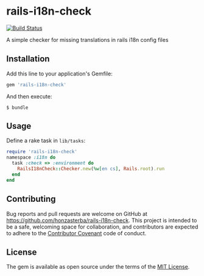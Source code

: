 # rails-i18n-check

[![Build Status](https://travis-ci.com/honzasterba/rails-i18n-check.svg?branch=main)](https://travis-ci.com/honzasterba/rails-i18n-check)

A simple checker for missing translations in rails i18n config files

## Installation

Add this line to your application's Gemfile:

```ruby
gem 'rails-i18n-check'
```

And then execute:

    $ bundle

## Usage

Define a rake task in `lib/tasks`:

```ruby
require 'rails-i18n-check'
namespace :i18n do
  task :check => :environment do
    RailsI18nCheck::Checker.new(%w[en cs], Rails.root).run
  end
end
```

## Contributing

Bug reports and pull requests are welcome on GitHub at
https://github.com/honzasterba/rails-i18n-check. This project is intended to be a
safe, welcoming space for collaboration, and contributors are
expected to adhere to the [Contributor Covenant](http://contributor-covenant.org)
code of conduct.


## License

The gem is available as open source under the terms of
the [MIT License](http://opensource.org/licenses/MIT).
